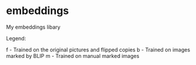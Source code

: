 # embeddings
My embeddings libary

Legend:

f - Trained on the original pictures and flipped copies
b - Trained on images marked by BLIP
m - Trained on manual marked images
